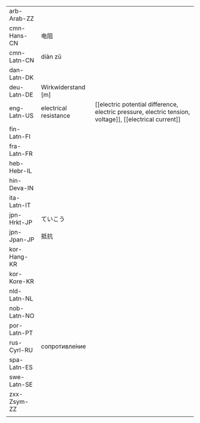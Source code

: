| | | |
|-|-|-|
| arb-Arab-ZZ |  |  |
| cmn-Hans-CN | 电阻 |  |
| cmn-Latn-CN | diàn zǔ |  |
| dan-Latn-DK |  |  |
| deu-Latn-DE | Wirkwiderstand [m] |  |
| eng-Latn-US | electrical resistance | [[electric potential difference, electric pressure, electric tension, voltage]], [[electrical current]] |
| fin-Latn-FI |  |  |
| fra-Latn-FR |  |  |
| heb-Hebr-IL |  |  |
| hin-Deva-IN |  |  |
| ita-Latn-IT |  |  |
| jpn-Hrkt-JP | ていこう |  |
| jpn-Jpan-JP | 抵抗 |  |
| kor-Hang-KR |  |  |
| kor-Kore-KR |  |  |
| nld-Latn-NL |  |  |
| nob-Latn-NO |  |  |
| por-Latn-PT |  |  |
| rus-Cyrl-RU | сопротивле́ние |  |
| spa-Latn-ES |  |  |
| swe-Latn-SE |  |  |
| zxx-Zsym-ZZ |  |  |
|  |  |  |